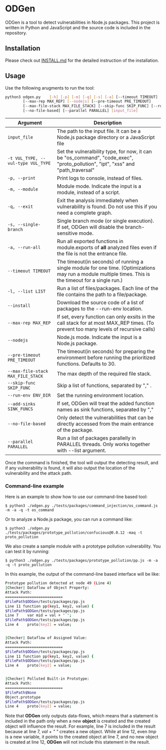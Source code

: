 # ODGen
ODGen is a tool to detect vulnerabilities in Node.js packages. This project is written in Python and JavaScript and the source code is included in the repository. 

## Installation
Please check out [INSTALL.md](./INSTALL.md) for the detailed instruction of the installation.

## Usage
Use the following arugments to run the tool:

```bash
python3 odgen.py	[-h] [-p] [-m] [-q] [-s] [-a] [--timeout TIMEOUT] [-l LIST] [--install] 
		[--max-rep MAX_REP] [--nodejs] [--pre-timeout PRE_TIMEOUT]
		[--max-file-stack MAX_FILE_STACK] [--skip-func SKIP_FUNC] [--run-env RUN_ENV] 
		[--no-file-based] [--parallel PARALLEL] [input_file]
```

| Argument | Description |
| -------- | ----------- |
| `input_file` | The path to the input file. It can be a Node.js package directory or a JavaScript file |
| `-t VUL_TYPE, --vul-type VUL_TYPE` | Set the vulneralbility type, for now, it can be "os\_command", "code\_exec", "proto\_pollution", "ipt", "xss" and "path\_traversal"|
| `-p, --print` | Print logs to console, instead of files. |
| `-m, --module` | Module mode. Indicate the input is a module, instead of a script. |
| `-q, --exit` | Exit the analysis immediately when vulnerability is found. Do not use this if you need a complete graph. |
| `-s, --single-branch` | Single branch mode (or single execution). If set, ODGen will disable the branch-sensitive mode. |
| `-a, --run-all` | Run all exported functions in module.exports of **all** analyzed files even if the file is not the entrance file.|
| `--timeout TIMEOUT`| The timeout(in seconds) of running a single module for one time. (Optimizations may run a module multiple times. This is the timeout for a single run.)|
| `-l, --list LIST`| Run a list of files/packages. Each line of the file contains the path to a file/package. |
| `--install`| Download the source code of a list of packages to the --run-env location. |
| `--max-rep MAX_REP`| If set, every function can only exsits in the call stack for at most MAX_REP times. (To prevent too many levels of recursive calls)| 
| `--nodejs`| Node.js mode. Indicate the input is a Node.js package. |
| `--pre-timeout PRE_TIMEOUT`| The timeout(in seconds) for preparing the environment before running the prioritized functions. Defaults to 30.|
| `--max-file-stack MAX_FILE_STACK`| The max depth of the required file stack. |
| `--skip-func SKIP_FUNC`| Skip a list of functions, separated by "," .|
| `--run-env ENV_DIR` | Set the running environment location.|
| `--add-sinks SINK_FUNCS` | If set, ODGen will treat the added function names as sink functions, separated by ","|
| `--no-file-based`| Only detect the vulnerabilities that can be directly accessed from the main entrance of the package. |
| `--parallel PARALLEL`| Run a list of packages parallelly in PARALLEL threads. Only works together with --list argument. |

Once the command is finished, the tool will output the detecting result, and if any vulnerability is found, it will also output the location of the vulnerability and the attack path. 

### Command-line example
Here is an example to show how to use our command-line based tool:

```shell
$ python3 ./odgen.py ./tests/packages/command_injection/os_command.js -m -a -q -t os_command
```

Or to analyze a Node.js package, you can run a command like:

```shell
$ python3 ./odgen.py ./tests/packages/prototype_pollution/confucious@0.0.12 -maq -t proto_pollution
```

We also create a sample module with a prototype pollution vulnerability. You can test it by running:

```shell
$ python3 ./odgen.py ./tests/packages/prototype_pollution/pp.js -m -a -q -t proto_pollution
```

In this example, the output of the command-line based interface will be like:

```bash
Prototype pollution detected at node 49 (Line 4)
|Checker| Dataflow of Object Property:
Attack Path:
==========================
$FilePath$ODGen/tests/packages/pp.js
Line 11	function pp(key1, key2, value) {
$FilePath$ODGen/tests/packages/pp.js
Line 7	  var mid = val + " ";
$FilePath$ODGen/tests/packages/pp.js
Line 4	  proto[key2] = value;


|Checker| Dataflow of Assigned Value:
Attack Path:
==========================
$FilePath$ODGen/tests/packages/pp.js
Line 11	function pp(key1, key2, value) {
$FilePath$ODGen/tests/packages/pp.js
Line 4	  proto[key2] = value;


|Checker| Polluted Built-in Prototype:
Attack Path:
==========================
$FilePath$None
Object.prototype
$FilePath$ODGen/tests/packages/pp.js
Line 4	  proto[key2] = value;
```

Note that **ODGen** only outputs data-flows, which means that a statement is included in the path only when a new **object** is created and the created object will influence the result. For example, line 7 is included in the result because at line 7, *val + " "* creates a new object. While at line 12, even *tmp* is a new variable, it points to the created object at line 7, and no new object is created at line 12, **ODGen** will not include this statement in the result. 
